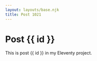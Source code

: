 ```yaml
---
layout: layouts/base.njk
title: Post 1021
---
```


# Post {{ id }}

This is post {{ id }} in my Eleventy project.
